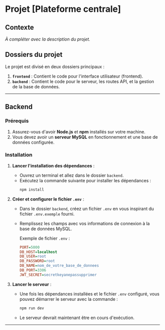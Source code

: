 # Projet [Plateforme centrale]

## Contexte

_À compléter avec la description du projet._

## Dossiers du projet

Le projet est divisé en deux dossiers principaux :

1. **`frontend`** : Contient le code pour l'interface utilisateur (frontend).
2. **`backend`** : Contient le code pour le serveur, les routes API, et la gestion de la base de données.

---

## Backend

### Prérequis

1. Assurez-vous d'avoir **Node.js** et **npm** installés sur votre machine.
2. Vous devez avoir un **serveur MySQL** en fonctionnement et une base de données configurée.

### Installation

1. **Lancer l'installation des dépendances** :

   - Ouvrez un terminal et allez dans le dossier `backend`.
   - Exécutez la commande suivante pour installer les dépendances :
     ```bash
     npm install
     ```

2. **Créer et configurer le fichier `.env`** :

   - Dans le dossier `backend`, créez un fichier `.env` en vous inspirant du fichier `.env.exemple` fourni.
   - Remplissez les champs avec vos informations de connexion à la base de données MySQL.

     Exemple de fichier `.env` :

     ```ini
     PORT=5000
     DB_HOST=localhost
     DB_USER=root
     DB_PASSWORD=root
     DB_NAME=nom_de_votre_base_de_donnees
     DB_PORT=3306
     JWT_SECRET=secretkeyanepassupprimer
     ```

3. **Lancer le serveur** :
   - Une fois les dépendances installées et le fichier `.env` configuré, vous pouvez démarrer le serveur avec la commande :
     ```bash
     npm run dev
     ```
   - Le serveur devrait maintenant être en cours d'exécution.

---
